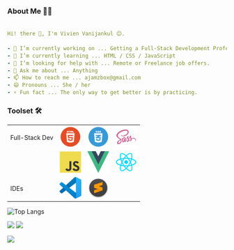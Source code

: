 ### About Me 👩‍💻
```yaml

Hi! there 👋, I'm Vivien Vanijankul 😊. 

- 🔭 I’m currently working on ... Getting a Full-Stack Development Professional Certificate.
- 🌱 I’m currently learning ... HTML / CSS / JavaScript
- 🤔 I’m looking for help with ... Remote or Freelance job offers.
- 💬 Ask me about ... Anything
- 📫 How to reach me ... ajamzbox@gmail.com   
- 😄 Pronouns ... She / her
- ⚡ Fun fact ... The only way to get better is by practicing.

```
### Toolset 🛠️
<table>
  <tr>
        <td>Full-Stack Dev</td>
        <td>
          <a href=""><img src="https://github.com/ajamzbox001/ajamzbox001/blob/0306b8676fd41f369252255f848856e9062cf73b/logo-2582748_1280.png" width="50" height="50"/></a>
        </td>
        <td>
          <a href=""><img src="https://github.com/ajamzbox001/ajamzbox001/blob/1d8f9b72eb5c7eacd5b4a6b89f538befbdb68060/logo-2582747_1280.png" width="50" height="50"/></a>
        </td>
        <td>
          <a href=""><img src="https://github.com/ajamzbox001/ajamzbox001/blob/0c4cf126e9c5cb7f8ddfe424fb383149659d5367/logo_sass_icon.png" width="50" height="50"/></a>
        </td>
  </tr>
  <tr>
        <td></td>
         <td>
          <a href=""><img src="https://github.com/devicons/devicon/blob/v2.13.0/icons/javascript/javascript-original.svg" width="50" height="50"/></a>
        </td>
        <td>
          <a href=""><img src="https://github.com/ajamzbox001/ajamzbox001/blob/d029b51b37051da9ee61d9edba72fc138d7ec5d0/logo-vue-js.png" width="50" height="50"/></a>
        </td>
        <td>
          <a href=""><img src="https://github.com/ajamzbox001/ajamzbox001/blob/0d1c69ee62c2b122a5568b40c3625a62f63ed7f0/logo-react-js.png" width="50" height="50"/></a>
        </td>
  </tr>
  <tr>
        <td>IDEs</td> 
        <td>
            <a href=""><img src="https://github.com/devicons/devicon/blob/v2.13.0/icons/vscode/vscode-original.svg" width="50" height="50"/></a>
        </td>
        <td>
            <a href=""><img src="https://github.com/ajamzbox001/ajamzbox001/blob/67479f82beb446d62a7ec7265c3f45ba4c98c908/logo-sublime-text.png" width="50" height="50"/></a>
        </td>
  </tr>
</table>

![Top Langs](https://github-readme-stats.vercel.app/api/top-langs/?username=ajamzbox001&layout=compact&theme=dracula)

<img src="https://media0.giphy.com/media/v1.Y2lkPTc5MGI3NjExb2Vud2FjYzFibmFtbDA1dWN6bmFoejg2ZjRxb28wNHY5b3FrbmF1cCZlcD12MV9pbnRlcm5hbF9naWZfYnlfaWQmY3Q9Zw/RbtJJPft2P7rcpbBdb/giphy.gif" width="250px" />

<img src="https://forthebadge.com/images/badges/built-with-love.png" />

![](https://komarev.com/ghpvc/?username=ajamzbox001&style=flat)
